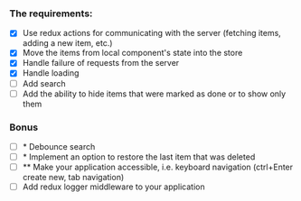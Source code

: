 ### The requirements:
- [x] Use redux actions for communicating with the server (fetching items, adding a new item, etc.)
- [x] Move the items from local component's state into the store
- [x] Handle failure of requests from the server
- [x] Handle loading
- [ ] Add search
- [ ] Add the ability to hide items that were marked as done or to show only them

### Bonus
- [ ] \* Debounce search
- [ ] \* Implement an option to restore the last item that was deleted
- [ ] ** Make your application accessible, i.e. keyboard navigation (ctrl+Enter create new, tab navigation)
- [ ] Add redux logger middleware to your application